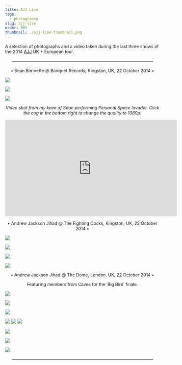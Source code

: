 ```yaml
---
title: AJJ Live
tags:
  - photography
slug: ajj-live
order: 995
thumbnail: ./ajj-live-thumbnail.png
---
```

A selection of photographs and a video taken during the last three shows of the 2014 [AJJ](http://www.ajjtheband.com/) UK + European tour.

<p style="text-align: center">—————————————————————————————————</p>

<p style="text-align: center">• Sean Bonnette @ Banquet Records, Kingston, UK, 22 October 2014 •</p>

![](IMG_2671bw-wm.png)

![](IMG_2674bw-wm.png)

![](IMG_2679bw-wm.png)

<p style="text-align: center; font-style: italic">Video shot from my knee of Sean performing Personal Space Invader.
Click the cog in the bottom right to change the quality to 1080p!</p>
<p style="text-align: center"><iframe width="560" height="315" src="https://www.youtube.com/embed/C8fojIRtO8o" frameborder="0" allowfullscreen></iframe></p>

<p style="text-align: center">• Andrew Jackson Jihad @ The Fighting Cocks, Kingston, UK, 22 October 2014 •</p>

![](IMG_2725bw-wm.png)

![](IMG_2740-wm.png)

![](IMG_2741bw-wm.png)

![](IMG_2746bw-wm.png)

<p style="text-align: center">• Andrew Jackson Jihad @ The Dome, London, UK, 22 October 2014 •</p>

<p style="text-align: center">Featuring members from Caves for the ‘Big Bird’ finale.</p>

![](IMG_2783bw-wm.png)

![](IMG_2784bw-wm.png)

![](IMG_2814bw-wm.png)

![](IMG_2975-wm.png)
![](bigbird-wm.png)
![](IMG_2981-wm.png)

![](IMG_2986-wm.png)

![](IMG_2995-wm.png)

![](IMG_3002bw-wm.png)

<p style="text-align: center">—————————————————————————————————</p>

